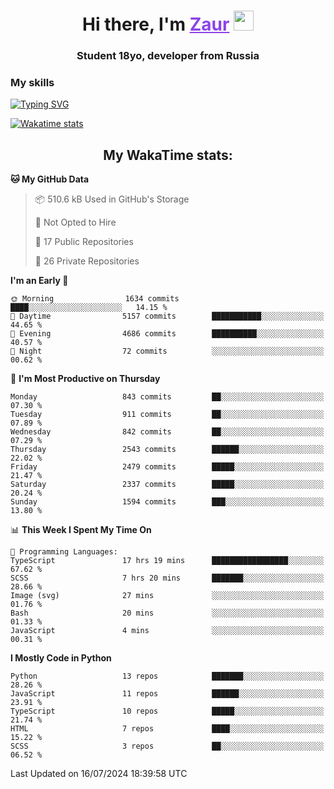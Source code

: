 <h1 align="center">
    Hi there, I'm 
    <a href="https://t.me/skyguy" target="_blank" style="color: #8C43EA">Zaur</a>
    <img src="https://github.com/blackcater/blackcater/raw/main/images/Hi.gif" height="32">
</h1>

<h3 align="center">
    Student 18yo, developer from Russia
</h3>  

### **My skills**
[![Typing SVG](https://readme-typing-svg.herokuapp.com?font=Oxanium&duration=3000&pause=1500&color=8C43EA&height=30&lines=Python:+FastAPI,+Flask,+Aiogram,+Telethon;SQL:+PostgreSQL,+SQLite;JavaScript/TypeScript:+React.js;HTML+(PUG),+CSS+(SCSS))](https://git.io/typing-svg)

[![Wakatime stats](https://github-readme-stats.vercel.app/api/wakatime?username=skyguy&hide_title=true&show_icons=true&title_color=8C43EA&icon_color=BE57EA&bg_color=30,191919,341b56&text_color=B1B1B1&border_radius=10&hide_border=true)](https://github.com/anuraghazra/github-readme-stats)


<h2 align="center"> My WakaTime stats: </h2>

<!--START_SECTION:waka-->
**🐱 My GitHub Data** 

> 📦 510.6 kB Used in GitHub's Storage 
 > 
> 🚫 Not Opted to Hire
 > 
> 📜 17 Public Repositories 
 > 
> 🔑 26 Private Repositories 
 > 
**I'm an Early 🐤** 

```text
🌞 Morning                1634 commits        ████░░░░░░░░░░░░░░░░░░░░░   14.15 % 
🌆 Daytime                5157 commits        ███████████░░░░░░░░░░░░░░   44.65 % 
🌃 Evening                4686 commits        ██████████░░░░░░░░░░░░░░░   40.57 % 
🌙 Night                  72 commits          ░░░░░░░░░░░░░░░░░░░░░░░░░   00.62 % 
```
📅 **I'm Most Productive on Thursday** 

```text
Monday                   843 commits         ██░░░░░░░░░░░░░░░░░░░░░░░   07.30 % 
Tuesday                  911 commits         ██░░░░░░░░░░░░░░░░░░░░░░░   07.89 % 
Wednesday                842 commits         ██░░░░░░░░░░░░░░░░░░░░░░░   07.29 % 
Thursday                 2543 commits        ██████░░░░░░░░░░░░░░░░░░░   22.02 % 
Friday                   2479 commits        █████░░░░░░░░░░░░░░░░░░░░   21.47 % 
Saturday                 2337 commits        █████░░░░░░░░░░░░░░░░░░░░   20.24 % 
Sunday                   1594 commits        ███░░░░░░░░░░░░░░░░░░░░░░   13.80 % 
```


📊 **This Week I Spent My Time On** 

```text
💬 Programming Languages: 
TypeScript               17 hrs 19 mins      █████████████████░░░░░░░░   67.62 % 
SCSS                     7 hrs 20 mins       ███████░░░░░░░░░░░░░░░░░░   28.66 % 
Image (svg)              27 mins             ░░░░░░░░░░░░░░░░░░░░░░░░░   01.76 % 
Bash                     20 mins             ░░░░░░░░░░░░░░░░░░░░░░░░░   01.33 % 
JavaScript               4 mins              ░░░░░░░░░░░░░░░░░░░░░░░░░   00.31 % 
```

**I Mostly Code in Python** 

```text
Python                   13 repos            ███████░░░░░░░░░░░░░░░░░░   28.26 % 
JavaScript               11 repos            ██████░░░░░░░░░░░░░░░░░░░   23.91 % 
TypeScript               10 repos            █████░░░░░░░░░░░░░░░░░░░░   21.74 % 
HTML                     7 repos             ████░░░░░░░░░░░░░░░░░░░░░   15.22 % 
SCSS                     3 repos             ██░░░░░░░░░░░░░░░░░░░░░░░   06.52 % 
```




 Last Updated on 16/07/2024 18:39:58 UTC
<!--END_SECTION:waka-->
